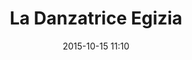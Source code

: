---
title: La Danzatrice Egizia
layout: post
date: 2015-10-15 11:10
numero: 60
image: 60_danzatrice_egizia.jpg
thumb: 60_danzatrice_egizia.svg

wiki: https://it.wikipedia.org/wiki/Museo_egizio_(Torino)
source: https://commons.wikimedia.org/wiki/File:Female_topless_egyption_dancer_on_ancient_ostrakon.jpg
source-name: Wikimedia Commons

museum-link: http://www.museoegizio.it/
museum-name: al Museo Egizio di Torino

frame-osm: '<iframe width="100%" height="350" frameborder="0" scrolling="no" marginheight="0" marginwidth="0" src="http://www.openstreetmap.org/export/embed.html?bbox=7.6811063289642325%2C45.065693348179124%2C7.6875972747802725%2C45.07117178399911&amp;layer=mapnik&amp;marker=45.06843500002187%2C7.684350599999959" style="border: 1px solid black"></iframe><br/><small><a href="http://www.openstreetmap.org/?mlat=45.06844&amp;mlon=7.68435#map=17/45.06844/7.68435">Visualizza mappa ingrandita</a></small>'

autore: luca corsato
social-autore: https://twitter.com/lucacorsato
social-idea: https://twitter.com/lucacorsato
idea: luca corsato
tags:
- donna
- Museo Egizio di Torino
- id. corsato
---